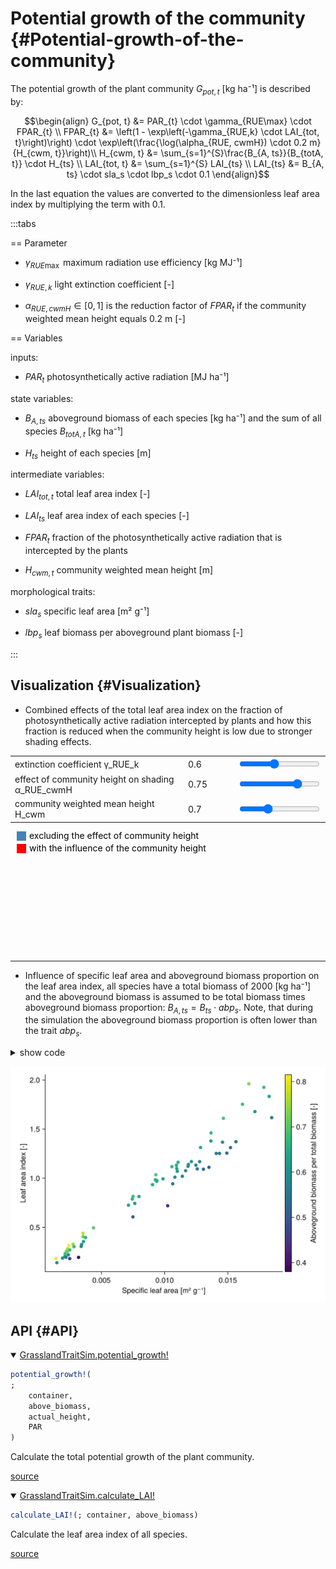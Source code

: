 


# Potential growth of the community {#Potential-growth-of-the-community}

The potential growth of the plant community $G_{pot, t}$ [kg ha⁻¹] is described by: 

$$\begin{align}
    G_{pot, t} &= PAR_{t} \cdot \gamma_{RUE\max} \cdot FPAR_{t} \\
    FPAR_{t} &= \left(1 - \exp\left(-\gamma_{RUE,k} \cdot LAI_{tot, t}\right)\right) \cdot  
    \exp\left(\frac{\log(\alpha_{RUE, cwmH}) \cdot 0.2 m}{H_{cwm, t}}\right)\\
    H_{cwm, t} &= \sum_{s=1}^{S}\frac{B_{A, ts}}{B_{totA, t}} \cdot H_{ts} \\
    LAI_{tot, t} &= \sum_{s=1}^{S} LAI_{ts} \\
    LAI_{ts} &= B_{A, ts} \cdot sla_s \cdot lbp_s \cdot 0.1
\end{align}$$

In the last equation the values are converted to the dimensionless leaf area index by multiplying the term with 0.1.

:::tabs

== Parameter
- $\gamma_{RUE\max}$ maximum radiation use efficiency [kg MJ⁻¹]
  
- $\gamma_{RUE,k}$ light extinction coefficient [-]
  
- $\alpha_{RUE, cwmH} \in [0, 1]$ is the reduction factor of $FPAR_{t}$ if the community weighted mean height equals 0.2 m [-]
  

== Variables

inputs:
- $PAR_{t}$ photosynthetically active radiation [MJ ha⁻¹]
  

state variables:
- $B_{A, ts}$ aboveground biomass of each species [kg ha⁻¹] and the sum of all species $B_{totA, t}$ [kg ha⁻¹]
  
- $H_{ts}$ height of each species [m]
  

intermediate variables:
- $LAI_{tot, t}$ total leaf area index [-]
  
- $LAI_{ts}$ leaf area index of each species [-]
  
- $FPAR_{t}$ fraction of the photosynthetically active radiation that is intercepted by the plants
  
- $H_{cwm, t}$ community weighted mean height [m]
  

morphological traits:
- $sla_s$ specific leaf area [m² g⁻¹]
  
- $lbp_s$ leaf biomass per aboveground plant biomass [-]
  

:::

## Visualization {#Visualization}
- Combined effects of the total leaf area index on the fraction of photosynthetically active radiation intercepted by plants and how this fraction is reduced when the community height is low due to stronger shading effects. 
  
<script setup>
    import { onMounted } from 'vue';
    import { potGrowthPlot } from './d3_plots/PotGrowth.js';
    onMounted(() => { potGrowthPlot() });
</script>

<table>
    <colgroup>
       <col>
       <col width="80px">
       <col>
    </colgroup>
    <tbody>
    <tr>
        <td>extinction coefficient γ_RUE_k</td>
        <td><span id="k-value">0.6</span></td>
        <td><input type="range" min="0.3" max="1.0" step="0.1" value="0.6" id="k"></td>
    </tr>
    <tr>
        <td>effect of community height on shading α_RUE_cwmH</td>
        <td><span id="α_comH-value">0.75</span></td>
        <td><input type="range" min="0.0" max="1" step="0.05" value="0.75" id="α_comH" class="slider"></td>
    </tr>
    <tr>
        <td>community weighted mean height H_cwm</td>
        <td><span id="H_cwm-value">0.7</span></td>
        <td><input type="range" min="0.05" max="2.0" step="0.05" value="0.7" id="H_cwm"></td>
    </tr>
    </tbody>
</table>
<div class="legend" style="margin-top: 10px;">
    <svg width="500" height="37">
        <g>
            <rect x="10" y="0" width="15" height="15" style="fill: steelblue;"></rect>
            <text x="30" y="12" class="legend-text">excluding the effect of community height</text>
            <rect x="10" y="20" width="15" height="15" style="fill: red;"></rect>
            <text x="30" y="32" class="legend-text">with the influence of the community height</text>
        </g>
    </svg>
</div>
<div style="max-width: 600px"><svg id="pot_growth_graph"></svg></div>



---

- Influence of specific leaf area and aboveground biomass proportion on the leaf area index, all species have a total biomass of 2000 [kg ha⁻¹] and the aboveground biomass is assumed to be total biomass times aboveground biomass proportion: $B_{A, ts} = B_{ts} \cdot abp_s$. Note, that during the simulation the aboveground biomass proportion is often lower than the trait $abp_s$.
  
<details>
<summary>show code</summary>


```julia
import GrasslandTraitSim as sim
using CairoMakie
using Unitful

let
    traits = sim.input_traits()
    nspecies = length(traits.sla)
    LAIs = zeros(nspecies)
    biomass = fill(2000.0u"kg/ha", nspecies)
    above_biomass = traits.abp   .* biomass

    for s in eachindex(LAIs)
        LAIs[s] = uconvert(NoUnits, traits.sla[s] * above_biomass[s] * traits.lbp[s])
    end

    idx = sortperm(traits.sla)
    LAIs_sorted = LAIs[idx]
    sla = ustrip.(traits.sla[idx])

    abp = (traits.abp)[idx]
    colorrange = (minimum(abp), maximum(abp))
    colormap = :viridis

    fig = Figure()
    ax = Axis(fig[1, 1]; xlabel = "Specific leaf area [m² g⁻¹]", ylabel = "Leaf area index [-]", title = "")
    sc = scatter!(sla, LAIs_sorted, color = abp, colormap = colormap)
    Colorbar(fig[1,2], sc; label = "Aboveground biomass per total biomass [-]")

end
```

</details>



![](sla_lai.png)


## API {#API}
<details class='jldocstring custom-block' open>
<summary><a id='GrasslandTraitSim.potential_growth!' href='#GrasslandTraitSim.potential_growth!'><span class="jlbinding">GrasslandTraitSim.potential_growth!</span></a> <Badge type="info" class="jlObjectType jlFunction" text="Function" /></summary>



```julia
potential_growth!(
;
    container,
    above_biomass,
    actual_height,
    PAR
)

```


Calculate the total potential growth of the plant community.


<Badge type="info" class="source-link" text="source"><a href="https://github.com/FelixNoessler/GrasslandTraitSim.jl/blob/95dfc85525ff6ba5d69ef0c4ffbd50ee9d9825b3/src/3_biomass/1_growth/2_community_potential_growth.jl#L1" target="_blank" rel="noreferrer">source</a></Badge>

</details>

<details class='jldocstring custom-block' open>
<summary><a id='GrasslandTraitSim.calculate_LAI!' href='#GrasslandTraitSim.calculate_LAI!'><span class="jlbinding">GrasslandTraitSim.calculate_LAI!</span></a> <Badge type="info" class="jlObjectType jlFunction" text="Function" /></summary>



```julia
calculate_LAI!(; container, above_biomass)

```


Calculate the leaf area index of all species.


<Badge type="info" class="source-link" text="source"><a href="https://github.com/FelixNoessler/GrasslandTraitSim.jl/blob/95dfc85525ff6ba5d69ef0c4ffbd50ee9d9825b3/src/3_biomass/1_growth/2_community_potential_growth.jl#L39" target="_blank" rel="noreferrer">source</a></Badge>

</details>

